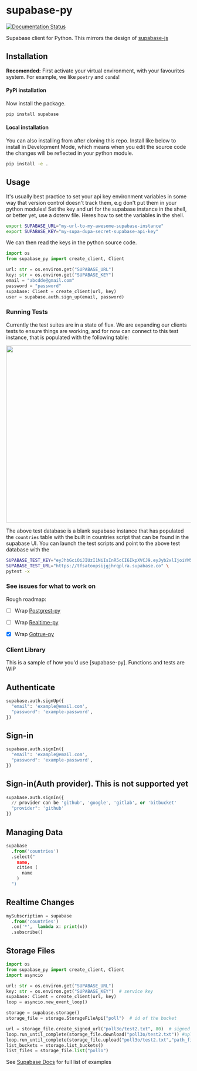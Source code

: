 # supabase-py

[![Documentation Status](https://readthedocs.org/projects/gotrue-py/badge/?version=latest)](https://gotrue-py.readthedocs.io/en/latest/?badge=latest)

Supabase client for Python. This mirrors the design of [supabase-js](https://github.com/supabase/supabase-js/blob/master/README.md)

## Installation

**Recomended:** First activate your virtual environment, with your favourites system. For example, we like `poetry` and `conda`!

#### PyPi installation
Now install the package.
```bash
pip install supabase
```

#### Local installation
You can also installing from after cloning this repo. Install like below to install in Development Mode, which means when you edit the source code the changes will be reflected in your python module.
```bash 
pip install -e .
```

## Usage
It's usually best practice to set your api key environment variables in some way that version control doesn't track them, e.g don't put them in your python modules! Set the key and url for the supabase instance in the shell, or better yet, use a dotenv file. Heres how to set the variables in the shell.
```bash
export SUPABASE_URL="my-url-to-my-awesome-supabase-instance"
export SUPABASE_KEY="my-supa-dupa-secret-supabase-api-key"
```

We can then read the keys in the python source code.
```python
import os
from supabase_py import create_client, Client

url: str = os.environ.get("SUPABASE_URL")
key: str = os.environ.get("SUPABASE_KEY")
email = "abcdde@gmail.com"
password = "password"
supabase: Client = create_client(url, key)
user = supabase.auth.sign_up(email, password)
```

### Running Tests
Currently the test suites are in a state of flux. We are expanding our clients tests to ensure things are working, and for now can connect to this test instance, that is populated with the following table:
<p align="center">
  <img width="720" height="481" src="https://i.ibb.co/Bq7Kdty/db.png">
</p>

The above test database is a blank supabase instance that has populated the `countries` table with the built in countries script that can be found in the supabase UI. You can launch the test scripts and point to the above test database with the 
```bash
SUPABASE_TEST_KEY="eyJhbGciOiJIUzI1NiIsInR5cCI6IkpXVCJ9.eyJyb2xlIjoiYW5vbiIsImlhdCI6MTYxMjYwOTMyMiwiZXhwIjoxOTI4MTg1MzIyfQ.XL9W5I_VRQ4iyQHVQmjG0BkwRfx6eVyYB3uAKcesukg" \
SUPABASE_TEST_URL="https://tfsatoopsijgjhrqplra.supabase.co" \
pytest -x
```

### See issues for what to work on
Rough roadmap:
- [ ] Wrap [Postgrest-py](https://github.com/supabase/postgrest-py/)
- [ ] Wrap [Realtime-py](https://github.com/supabase/realtime-py)
- [x] Wrap [Gotrue-py](https://github.com/J0/gotrue-py)



### Client Library
This is a sample of how you'd use [supabase-py]. Functions and tests are WIP

## Authenticate 
```python
supabase.auth.signUp({
  "email": 'example@email.com',
  "password": 'example-password',
})
```


## Sign-in
```python
supabase.auth.signIn({
  "email": 'example@email.com',
  "password": 'example-password',
})
```


## Sign-in(Auth provider). This is not supported yet
```python
supabase.auth.signIn({
  // provider can be 'github', 'google', 'gitlab', or 'bitbucket'
  "provider": 'github'
})
```


## Managing Data
```python
supabase
  .from('countries')
  .select("
    name,
    cities (
      name
    )
  ")
```

## Realtime Changes
```python
mySubscription = supabase
  .from('countries')
  .on('*',  lambda x: print(x))
  .subscribe()
  ```
## Storage Files
```python
import os
from supabase_py import create_client, Client
import asyncio

url: str = os.environ.get("SUPABASE_URL")
key: str = os.environ.get("SUPABASE_KEY")  # service key
supabase: Client = create_client(url, key)
loop = asyncio.new_event_loop()

storage = supabase.storage()
storage_file = storage.StorageFileApi("poll")  # id of the bucket

url = storage_file.create_signed_url("poll3o/test2.txt", 80)  # signed url
loop.run_until_complete(storage_file.download("poll3o/test2.txt")) #upload or download
loop.run_until_complete(storage_file.upload("poll3o/test2.txt","path_file_upload"))
list_buckets = storage.list_buckets()
list_files = storage_file.list("pollo")  
  ```
See [Supabase Docs](https://supabase.io/docs/guides/client-libraries) for full list of examples
